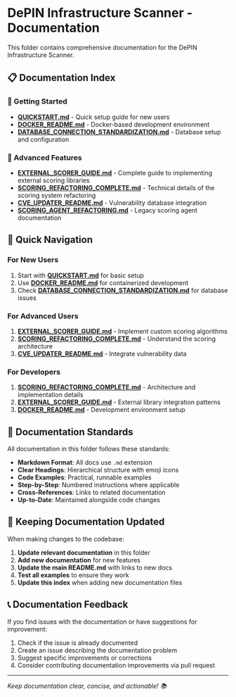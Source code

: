 # DePIN Infrastructure Scanner - Documentation

This folder contains comprehensive documentation for the DePIN Infrastructure Scanner.

## 📋 Documentation Index

### 🚀 Getting Started
- **[QUICKSTART.md](QUICKSTART.md)** - Quick setup guide for new users
- **[DOCKER_README.md](DOCKER_README.md)** - Docker-based development environment
- **[DATABASE_CONNECTION_STANDARDIZATION.md](DATABASE_CONNECTION_STANDARDIZATION.md)** - Database setup and configuration

### 🔬 Advanced Features
- **[EXTERNAL_SCORER_GUIDE.md](EXTERNAL_SCORER_GUIDE.md)** - Complete guide to implementing external scoring libraries
- **[SCORING_REFACTORING_COMPLETE.md](SCORING_REFACTORING_COMPLETE.md)** - Technical details of the scoring system refactoring
- **[CVE_UPDATER_README.md](CVE_UPDATER_README.md)** - Vulnerability database integration
- **[SCORING_AGENT_REFACTORING.md](SCORING_AGENT_REFACTORING.md)** - Legacy scoring agent documentation

## 🎯 Quick Navigation

### For New Users
1. Start with **[QUICKSTART.md](QUICKSTART.md)** for basic setup
2. Use **[DOCKER_README.md](DOCKER_README.md)** for containerized development  
3. Check **[DATABASE_CONNECTION_STANDARDIZATION.md](DATABASE_CONNECTION_STANDARDIZATION.md)** for database issues

### For Advanced Users
1. **[EXTERNAL_SCORER_GUIDE.md](EXTERNAL_SCORER_GUIDE.md)** - Implement custom scoring algorithms
2. **[SCORING_REFACTORING_COMPLETE.md](SCORING_REFACTORING_COMPLETE.md)** - Understand the scoring architecture
3. **[CVE_UPDATER_README.md](CVE_UPDATER_README.md)** - Integrate vulnerability data

### For Developers
1. **[SCORING_REFACTORING_COMPLETE.md](SCORING_REFACTORING_COMPLETE.md)** - Architecture and implementation details
2. **[EXTERNAL_SCORER_GUIDE.md](EXTERNAL_SCORER_GUIDE.md)** - External library integration patterns
3. **[DOCKER_README.md](DOCKER_README.md)** - Development environment setup

## 📝 Documentation Standards

All documentation in this folder follows these standards:

- **Markdown Format**: All docs use `.md` extension
- **Clear Headings**: Hierarchical structure with emoji icons
- **Code Examples**: Practical, runnable examples
- **Step-by-Step**: Numbered instructions where applicable
- **Cross-References**: Links to related documentation
- **Up-to-Date**: Maintained alongside code changes

## 🔄 Keeping Documentation Updated

When making changes to the codebase:

1. **Update relevant documentation** in this folder
2. **Add new documentation** for new features
3. **Update the main README.md** with links to new docs
4. **Test all examples** to ensure they work
5. **Update this index** when adding new documentation files

## 📞 Documentation Feedback

If you find issues with the documentation or have suggestions for improvement:

1. Check if the issue is already documented
2. Create an issue describing the documentation problem
3. Suggest specific improvements or corrections
4. Consider contributing documentation improvements via pull request

---

*Keep documentation clear, concise, and actionable! 📚*
